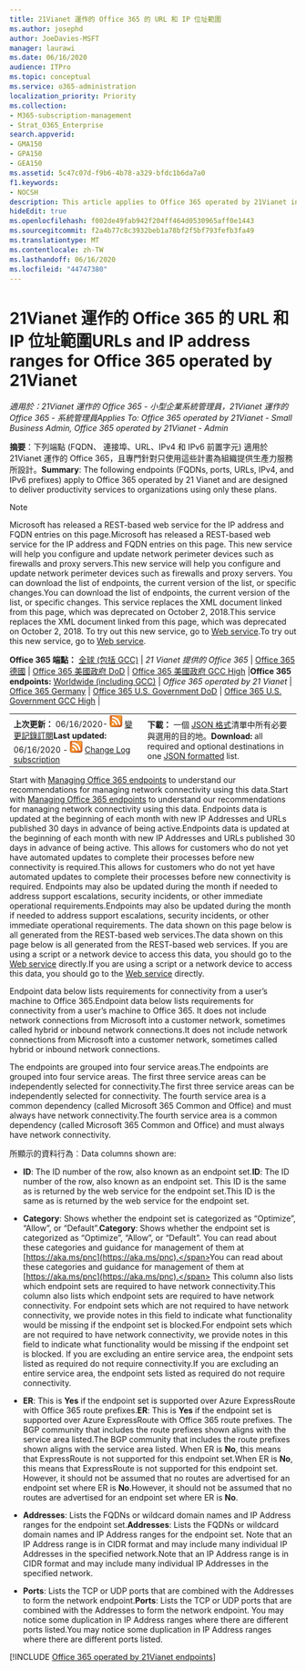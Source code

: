 ```yaml
---
title: 21Vianet 運作的 Office 365 的 URL 和 IP 位址範圍
ms.author: josephd
author: JoeDavies-MSFT
manager: laurawi
ms.date: 06/16/2020
audience: ITPro
ms.topic: conceptual
ms.service: o365-administration
localization_priority: Priority
ms.collection:
- M365-subscription-management
- Strat_O365_Enterprise
search.appverid:
- GMA150
- GPA150
- GEA150
ms.assetid: 5c47c07d-f9b6-4b78-a329-bfdc1b6da7a0
f1.keywords:
- NOCSH
description: This article applies to Office 365 operated by 21Vianet in China. This article lists the URLs and IP address ranges used by Office 365 operated by 21Vianet.
hideEdit: true
ms.openlocfilehash: f002de49fab942f204ff464d0530965aff0e1443
ms.sourcegitcommit: f2a4b77c8c3932beb1a78bf2f5bf793fefb3fa49
ms.translationtype: MT
ms.contentlocale: zh-TW
ms.lasthandoff: 06/16/2020
ms.locfileid: "44747380"
---
```

# <a name="urls-and-ip-address-ranges-for-office-365-operated-by-21vianet"></a><span data-ttu-id="4e741-104">21Vianet 運作的 Office 365 的 URL 和 IP 位址範圍</span><span class="sxs-lookup"><span data-stu-id="4e741-104">URLs and IP address ranges for Office 365 operated by 21Vianet</span></span>

 <span data-ttu-id="4e741-105">*適用於：21Vianet 運作的 Office 365 - 小型企業系統管理員，21Vianet 運作的 Office 365 - 系統管理員*</span><span class="sxs-lookup"><span data-stu-id="4e741-105">*Applies To: Office 365 operated by 21Vianet - Small Business Admin, Office 365 operated by 21Vianet - Admin*</span></span>

<span data-ttu-id="4e741-106">**摘要**：下列端點 (FQDN、 連接埠、URL、IPv4 和 IPv6 前置字元) 適用於 21Vianet 運作的 Office 365，且專門針對只使用這些計畫為組織提供生產力服務所設計。</span><span class="sxs-lookup"><span data-stu-id="4e741-106">**Summary**: The following endpoints (FQDNs, ports, URLs, IPv4, and IPv6 prefixes) apply to Office 365 operated by 21 Vianet and are designed to deliver productivity services to organizations using only these plans.</span></span>
  
> [!NOTE]
> <span data-ttu-id="4e741-107">Microsoft has released a REST-based web service for the IP address and FQDN entries on this page.</span><span class="sxs-lookup"><span data-stu-id="4e741-107">Microsoft has released a REST-based web service for the IP address and FQDN entries on this page.</span></span> <span data-ttu-id="4e741-108">This new service will help you configure and update network perimeter devices such as firewalls and proxy servers.</span><span class="sxs-lookup"><span data-stu-id="4e741-108">This new service will help you configure and update network perimeter devices such as firewalls and proxy servers.</span></span> <span data-ttu-id="4e741-109">You can download the list of endpoints, the current version of the list, or specific changes.</span><span class="sxs-lookup"><span data-stu-id="4e741-109">You can download the list of endpoints, the current version of the list, or specific changes.</span></span> <span data-ttu-id="4e741-110">This service replaces the XML document linked from this page, which was deprecated on October 2, 2018.</span><span class="sxs-lookup"><span data-stu-id="4e741-110">This service replaces the XML document linked from this page, which was deprecated on October 2, 2018.</span></span> <span data-ttu-id="4e741-111">To try out this new service, go to [Web service](office-365-ip-web-service.md).</span><span class="sxs-lookup"><span data-stu-id="4e741-111">To try out this new service, go to [Web service](office-365-ip-web-service.md).</span></span>
  
 <span data-ttu-id="4e741-112">**Office 365 端點：** [全球 (包括 GCC)](urls-and-ip-address-ranges.md)  | *21 Vianet 提供的 Office 365* | [Office 365 德國](office-365-germany-endpoints.md) |  [Office 365 美國政府 DoD](office-365-u-s-government-dod-endpoints.md) | [Office 365 美國政府 GCC High](office-365-u-s-government-gcc-high-endpoints.md) |</span><span class="sxs-lookup"><span data-stu-id="4e741-112">**Office 365 endpoints:** [Worldwide (including GCC)](urls-and-ip-address-ranges.md)  | *Office 365 operated by 21 Vianet* | [Office 365 Germany](office-365-germany-endpoints.md) | [Office 365 U.S. Government DoD](office-365-u-s-government-dod-endpoints.md) | [Office 365 U.S. Government GCC High](office-365-u-s-government-gcc-high-endpoints.md) |</span></span>
  
|||
|:-----|:-----|
|<span data-ttu-id="4e741-113">**上次更新：** 06/16/2020- ![ RSS ](media/5dc6bb29-25db-4f44-9580-77c735492c4b.png) [變更記錄訂閱](https://endpoints.office.com/version/China?allversions=true&format=rss&clientrequestid=b10c5ed1-bad1-445f-b386-b919946339a7)</span><span class="sxs-lookup"><span data-stu-id="4e741-113">**Last updated:** 06/16/2020 - ![RSS](media/5dc6bb29-25db-4f44-9580-77c735492c4b.png) [Change Log subscription](https://endpoints.office.com/version/China?allversions=true&format=rss&clientrequestid=b10c5ed1-bad1-445f-b386-b919946339a7)</span></span>|<span data-ttu-id="4e741-114">**下載：** 一個 [JSON 格式](https://endpoints.office.com/endpoints/China?clientrequestid=b10c5ed1-bad1-445f-b386-b919946339a7)清單中所有必要與選用的目的地。</span><span class="sxs-lookup"><span data-stu-id="4e741-114">**Download:** all required and optional destinations in one [JSON formatted](https://endpoints.office.com/endpoints/China?clientrequestid=b10c5ed1-bad1-445f-b386-b919946339a7) list.</span></span>  <br/> |

<span data-ttu-id="4e741-115">Start with [Managing Office 365 endpoints](managing-office-365-endpoints.md) to understand our recommendations for managing network connectivity using this data.</span><span class="sxs-lookup"><span data-stu-id="4e741-115">Start with [Managing Office 365 endpoints](managing-office-365-endpoints.md) to understand our recommendations for managing network connectivity using this data.</span></span> <span data-ttu-id="4e741-116">Endpoints data is updated at the beginning of each month with new IP Addresses and URLs published 30 days in advance of being active.</span><span class="sxs-lookup"><span data-stu-id="4e741-116">Endpoints data is updated at the beginning of each month with new IP Addresses and URLs published 30 days in advance of being active.</span></span> <span data-ttu-id="4e741-117">This allows for customers who do not yet have automated updates to complete their processes before new connectivity is required.</span><span class="sxs-lookup"><span data-stu-id="4e741-117">This allows for customers who do not yet have automated updates to complete their processes before new connectivity is required.</span></span> <span data-ttu-id="4e741-118">Endpoints may also be updated during the month if needed to address support escalations, security incidents, or other immediate operational requirements.</span><span class="sxs-lookup"><span data-stu-id="4e741-118">Endpoints may also be updated during the month if needed to address support escalations, security incidents, or other immediate operational requirements.</span></span> <span data-ttu-id="4e741-119">The data shown on this page below is all generated from the REST-based web services.</span><span class="sxs-lookup"><span data-stu-id="4e741-119">The data shown on this page below is all generated from the REST-based web services.</span></span> <span data-ttu-id="4e741-120">If you are using a script or a network device to access this data, you should go to the [Web service](office-365-ip-web-service.md) directly.</span><span class="sxs-lookup"><span data-stu-id="4e741-120">If you are using a script or a network device to access this data, you should go to the [Web service](office-365-ip-web-service.md) directly.</span></span>

<span data-ttu-id="4e741-121">Endpoint data below lists requirements for connectivity from a user’s machine to Office 365.</span><span class="sxs-lookup"><span data-stu-id="4e741-121">Endpoint data below lists requirements for connectivity from a user’s machine to Office 365.</span></span> <span data-ttu-id="4e741-122">It does not include network connections from Microsoft into a customer network, sometimes called hybrid or inbound network connections.</span><span class="sxs-lookup"><span data-stu-id="4e741-122">It does not include network connections from Microsoft into a customer network, sometimes called hybrid or inbound network connections.</span></span>

<span data-ttu-id="4e741-123">The endpoints are grouped into four service areas.</span><span class="sxs-lookup"><span data-stu-id="4e741-123">The endpoints are grouped into four service areas.</span></span> <span data-ttu-id="4e741-124">The first three service areas can be independently selected for connectivity.</span><span class="sxs-lookup"><span data-stu-id="4e741-124">The first three service areas can be independently selected for connectivity.</span></span> <span data-ttu-id="4e741-125">The fourth service area is a common dependency (called Microsoft 365 Common and Office) and must always have network connectivity.</span><span class="sxs-lookup"><span data-stu-id="4e741-125">The fourth service area is a common dependency (called Microsoft 365 Common and Office) and must always have network connectivity.</span></span>

<span data-ttu-id="4e741-126">所顯示的資料行為︰</span><span class="sxs-lookup"><span data-stu-id="4e741-126">Data columns shown are:</span></span>

- <span data-ttu-id="4e741-127">**ID**: The ID number of the row, also known as an endpoint set.</span><span class="sxs-lookup"><span data-stu-id="4e741-127">**ID**: The ID number of the row, also known as an endpoint set.</span></span> <span data-ttu-id="4e741-128">This ID is the same as is returned by the web service for the endpoint set.</span><span class="sxs-lookup"><span data-stu-id="4e741-128">This ID is the same as is returned by the web service for the endpoint set.</span></span>

- <span data-ttu-id="4e741-129">**Category**: Shows whether the endpoint set is categorized as “Optimize”, “Allow”, or “Default”.</span><span class="sxs-lookup"><span data-stu-id="4e741-129">**Category**: Shows whether the endpoint set is categorized as “Optimize”, “Allow”, or “Default”.</span></span> <span data-ttu-id="4e741-130">You can read about these categories and guidance for management of them at [https://aka.ms/pnc](https://aka.ms/pnc).</span><span class="sxs-lookup"><span data-stu-id="4e741-130">You can read about these categories and guidance for management of them at [https://aka.ms/pnc](https://aka.ms/pnc).</span></span> <span data-ttu-id="4e741-131">This column also lists which endpoint sets are required to have network connectivity.</span><span class="sxs-lookup"><span data-stu-id="4e741-131">This column also lists which endpoint sets are required to have network connectivity.</span></span> <span data-ttu-id="4e741-132">For endpoint sets which are not required to have network connectivity, we provide notes in this field to indicate what functionality would be missing if the endpoint set is blocked.</span><span class="sxs-lookup"><span data-stu-id="4e741-132">For endpoint sets which are not required to have network connectivity, we provide notes in this field to indicate what functionality would be missing if the endpoint set is blocked.</span></span> <span data-ttu-id="4e741-133">If you are excluding an entire service area, the endpoint sets listed as required do not require connectivity.</span><span class="sxs-lookup"><span data-stu-id="4e741-133">If you are excluding an entire service area, the endpoint sets listed as required do not require connectivity.</span></span>

- <span data-ttu-id="4e741-134">**ER**: This is **Yes** if the endpoint set is supported over Azure ExpressRoute with Office 365 route prefixes.</span><span class="sxs-lookup"><span data-stu-id="4e741-134">**ER**: This is **Yes** if the endpoint set is supported over Azure ExpressRoute with Office 365 route prefixes.</span></span> <span data-ttu-id="4e741-135">The BGP community that includes the route prefixes shown aligns with the service area listed.</span><span class="sxs-lookup"><span data-stu-id="4e741-135">The BGP community that includes the route prefixes shown aligns with the service area listed.</span></span> <span data-ttu-id="4e741-136">When ER is **No**, this means that ExpressRoute is not supported for this endpoint set.</span><span class="sxs-lookup"><span data-stu-id="4e741-136">When ER is **No**, this means that ExpressRoute is not supported for this endpoint set.</span></span> <span data-ttu-id="4e741-137">However, it should not be assumed that no routes are advertised for an endpoint set where ER is **No**.</span><span class="sxs-lookup"><span data-stu-id="4e741-137">However, it should not be assumed that no routes are advertised for an endpoint set where ER is **No**.</span></span>

- <span data-ttu-id="4e741-138">**Addresses**: Lists the FQDNs or wildcard domain names and IP Address ranges for the endpoint set.</span><span class="sxs-lookup"><span data-stu-id="4e741-138">**Addresses**: Lists the FQDNs or wildcard domain names and IP Address ranges for the endpoint set.</span></span> <span data-ttu-id="4e741-139">Note that an IP Address range is in CIDR format and may include many individual IP Addresses in the specified network.</span><span class="sxs-lookup"><span data-stu-id="4e741-139">Note that an IP Address range is in CIDR format and may include many individual IP Addresses in the specified network.</span></span>
 
- <span data-ttu-id="4e741-140">**Ports**: Lists the TCP or UDP ports that are combined with the Addresses to form the network endpoint.</span><span class="sxs-lookup"><span data-stu-id="4e741-140">**Ports**: Lists the TCP or UDP ports that are combined with the Addresses to form the network endpoint.</span></span> <span data-ttu-id="4e741-141">You may notice some duplication in IP Address ranges where there are different ports listed.</span><span class="sxs-lookup"><span data-stu-id="4e741-141">You may notice some duplication in IP Address ranges where there are different ports listed.</span></span>

[!INCLUDE [Office 365 operated by 21Vianet endpoints](./includes/office-365-operated-by-21vianet-endpoints.md)]


